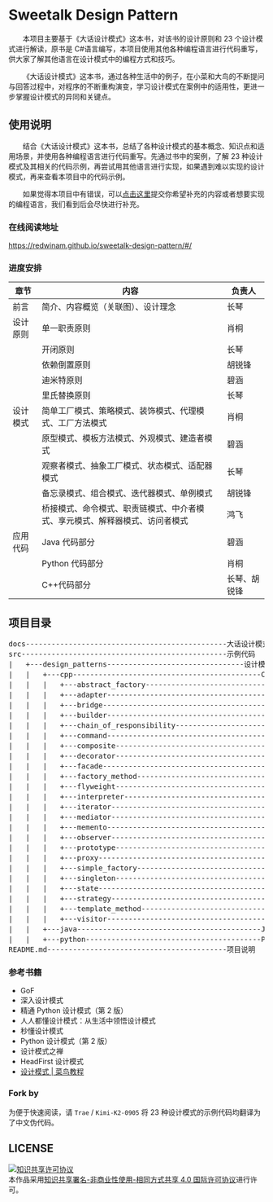 # Sweetalk Design Pattern

&emsp;&emsp;本项目主要基于《大话设计模式》这本书，对该书的设计原则和 23 个设计模式进行解读，原书是 C#语言编写，本项目使用其他各种编程语言进行代码重写，供大家了解其他语言在设计模式中的编程方式和技巧。

&emsp;&emsp;《大话设计模式》这本书，通过各种生活中的例子，在小菜和大鸟的不断提问与回答过程中，对程序的不断重构演变，学习设计模式在案例中的适用性，更进一步掌握设计模式的异同和关键点。

## 使用说明

&emsp;&emsp;结合《大话设计模式》这本书，总结了各种设计模式的基本概念、知识点和适用场景，并使用各种编程语言进行代码重写。先通过书中的案例，了解 23 种设计模式及其相关的代码示例，再尝试用其他语言进行实现，如果遇到难以实现的设计模式，再来查看本项目中的代码示例。

&emsp;&emsp;如果觉得本项目中有错误，可以[点击这里](https://github.com/datawhalechina/sweetalk-design-pattern/issues)提交你希望补充的内容或者想要实现的编程语言，我们看到后会尽快进行补充。

### 在线阅读地址

https://redwinam.github.io/sweetalk-design-pattern/#/

### 进度安排

| 章节     | 内容                                                                         | 负责人       |
| -------- | ---------------------------------------------------------------------------- | ------------ |
| 前言     | 简介、内容概览（关联图）、设计理念                                           | 长琴         |
| 设计原则 | 单一职责原则                                                                 | 肖桐         |
|          | 开闭原则                                                                     | 长琴         |
|          | 依赖倒置原则                                                                 | 胡锐锋       |
|          | 迪米特原则                                                                   | 碧涵         |
|          | 里氏替换原则                                                                 | 长琴         |
| 设计模式 | 简单工厂模式、策略模式、装饰模式、代理模式、工厂方法模式                     | 肖桐         |
|          | 原型模式、模板方法模式、外观模式、建造者模式                                 | 碧涵         |
|          | 观察者模式、抽象工厂模式、状态模式、适配器模式                               | 长琴         |
|          | 备忘录模式、组合模式、迭代器模式、单例模式                                   | 胡锐锋       |
|          | 桥接模式、命令模式、职责链模式、中介者模式、享元模式、解释器模式、访问者模式 | 鸿飞         |
| 应用代码 | Java 代码部分                                                                | 碧涵         |
|          | Python 代码部分                                                              | 肖桐         |
|          | C++代码部分                                                                  | 长琴、胡锐锋 |

## 项目目录

<pre>
docs-----------------------------------------------大话设计模式
src------------------------------------------------示例代码
|   +---design_patterns--------------------------------设计模式示例代码
|   |   +---cpp--------------------------------------------C++语言示例代码
|   |   |   +---abstract_factory-------------------------------抽象工厂模式
|   |   |   +---adapter----------------------------------------适配器模式
|   |   |   +---bridge-----------------------------------------桥接模式
|   |   |   +---builder----------------------------------------建造者模式
|   |   |   +---chain_of_responsibility------------------------职责链模式
|   |   |   +---command----------------------------------------命令模式
|   |   |   +---composite--------------------------------------组合模式
|   |   |   +---decorator--------------------------------------装饰模式
|   |   |   +---facade-----------------------------------------外观模式
|   |   |   +---factory_method---------------------------------工厂方法模式
|   |   |   +---flyweight--------------------------------------享元模式
|   |   |   +---interpreter------------------------------------解释器模式
|   |   |   +---iterator---------------------------------------迭代器模式
|   |   |   +---mediator---------------------------------------中介者模式
|   |   |   +---memento----------------------------------------备忘录模式
|   |   |   +---observer---------------------------------------观察者模式
|   |   |   +---prototype--------------------------------------原型模式
|   |   |   +---proxy------------------------------------------代理模式
|   |   |   +---simple_factory---------------------------------简单工厂模式
|   |   |   +---singleton--------------------------------------单例模式
|   |   |   +---state------------------------------------------状态模式
|   |   |   +---strategy---------------------------------------策略模式
|   |   |   +---template_method--------------------------------模板方法模式
|   |   |   +---visitor----------------------------------------访问者模式
|   |   +---java-------------------------------------------Java语言示例代码
|   |   +---python-----------------------------------------Python语言示例代码
README.md------------------------------------------项目说明
</pre>

### 参考书籍

- GoF
- 深入设计模式
- 精通 Python 设计模式（第 2 版）
- 人人都懂设计模式：从生活中领悟设计模式
- 秒懂设计模式
- Python 设计模式（第 2 版）
- 设计模式之禅
- HeadFirst 设计模式
- [设计模式 | 菜鸟教程](https://www.runoob.com/design-pattern/design-pattern-tutorial.html)

### Fork by

为便于快速阅读，请 `Trae` / `Kimi-K2-0905` 将 23 种设计模式的示例代码均翻译为了中文伪代码。

## LICENSE

<a rel="license" href="http://creativecommons.org/licenses/by-nc-sa/4.0/"><img alt="知识共享许可协议" style="border-width:0" src="https://img.shields.io/badge/license-CC%20BY--NC--SA%204.0-lightgrey" /></a><br />本作品采用<a rel="license" href="http://creativecommons.org/licenses/by-nc-sa/4.0/">知识共享署名-非商业性使用-相同方式共享 4.0 国际许可协议</a>进行许可。
